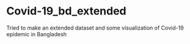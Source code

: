 # Covid-19_bd_extended
Tried to make an extended dataset and some visualization of Covid-19 epidemic in Bangladesh
